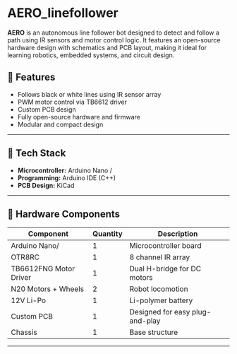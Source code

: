 # AERO_linefollower

**AERO** is an autonomous line follower bot designed to detect and follow a path using IR sensors and motor control logic. It features an open-source hardware design with schematics and PCB layout, making it ideal for learning robotics, embedded systems, and circuit design.


## 🚀 Features

- Follows black or white lines using IR sensor array
- PWM motor control via TB6612 driver
- Custom PCB design 
- Fully open-source hardware and firmware
- Modular and compact design

---

## 🧠 Tech Stack

- **Microcontroller:** Arduino  Nano / 
- **Programming:** Arduino IDE (C++)
- **PCB Design:** KiCad 

---

## 🔩 Hardware Components

| Component              | Quantity | Description                          |
|------------------------|----------|--------------------------------------|
| Arduino Nano/          | 1        | Microcontroller board                |
| OTR8RC                 | 1        | 8 channel IR array                   |
| TB6612FNG Motor Driver | 1        | Dual H-bridge for DC motors          |
| N20 Motors + Wheels    | 2        | Robot locomotion                     |
| 12V Li-Po              | 1        | Li-polymer battery                   |
| Custom PCB             | 1        | Designed for easy plug-and-play      |
| Chassis                | 1        | Base structure                       |

---
